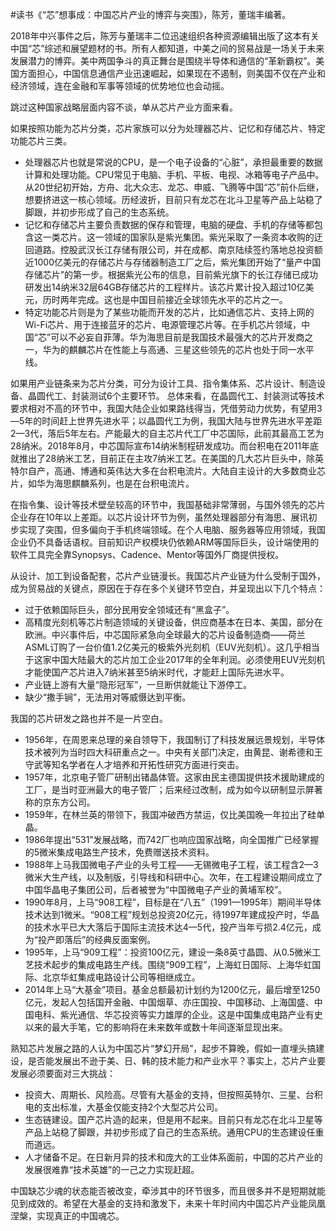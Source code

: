 \#读书《“芯”想事成：中国芯片产业的博弈与突围》，陈芳，董瑞丰编著。

2018年中兴事件之后，陈芳与董瑞丰二位迅速组织各种资源编辑出版了这本有关中国“芯”综述和展望题材的书。所有人都知道，中美之间的贸易战是一场关于未来发展潜力的博弈。美中两国争斗的真正舞台是围绕半导体和通信的“革新霸权”。美国方面担心，中国信息通信产业迅速崛起，如果现在不遏制，则美国不仅在产业和经济领域，连在金融和军事等领域的优势地位也会动摇。

跳过这种国家战略层面内容不谈，单从芯片产业方面来看。

如果按照功能为芯片分类，芯片家族可以分为处理器芯片、记忆和存储芯片、特定功能芯片三类。
 - 处理器芯片也就是常说的CPU，是一个电子设备的“心脏”，承担最重要的数据计算和处理功能。CPU常见于电脑、手机、平板、电视、冰箱等电子产品中。从20世纪初开始，方舟、北大众志、龙芯、申威、飞腾等中国“芯”前仆后继，想要挤进这一核心领域。历经波折，目前只有龙芯在北斗卫星等产品上站稳了脚跟，并初步形成了自己的生态系统。
 - 记忆和存储芯片主要负责数据的保存和管理，电脑的硬盘、手机的存储等都包含这一类芯片。这一领域的国家队是紫光集团。紫光采取了一条资本收购的迂回道路。控股武汉长江存储有限公司，并在成都、南京陆续签约落地总投资额近1000亿美元的存储芯片与存储器制造工厂之后，紫光集团开始了“量产中国存储芯片”的第一步。根据紫光公布的信息，目前紫光旗下的长江存储已成功研发出14纳米32层64GB存储芯片的工程样片。该芯片累计投入超过10亿美元，历时两年完成。这也是中国目前接近全球领先水平的芯片之一。
 - 特定功能芯片则是为了某些功能而开发的芯片，比如通信芯片、支持上网的Wi-Fi芯片、用于连接蓝牙的芯片、电源管理芯片等。在手机芯片领域，中国“芯”可以不必妄自菲薄。华为海思目前是我国技术最强大的芯片开发商之一，华为的麒麟芯片在性能上与高通、三星这些领先的芯片也处于同一水平线。

如果用产业链条来为芯片分类，可分为设计工具、指令集体系、芯片设计、制造设备、晶圆代工、封装测试6个主要环节。
总体来看，在晶圆代工、封装测试等技术要求相对不高的环节中，我国大陆企业如果路线得当，凭借劳动力优势，有望用3—5年的时间赶上世界先进水平；以晶圆代工为例，我国大陆与世界先进水平差距2—3代，落后5年左右。产能最大的自主芯片代工厂中芯国际，此前其最高工艺为28纳米。2018年8月，中芯国际宣布14纳米制程研发成功。而台积电在2011年底就推出了28纳米工艺，目前正在主攻7纳米工艺。在美国的几大芯片巨头中，除英特尔自产，高通、博通和英伟达大多在台积电流片。大陆自主设计的大多数商业芯片，如华为海思麒麟系列，也是在台积电流片。

在指令集、设计等技术壁垒较高的环节中，我国基础非常薄弱，与国外领先的芯片企业存在10年以上差距。以芯片设计环节为例，虽然处理器部分有海思、展讯初步实现了突围，但多偏向于手机终端领域。在个人电脑、服务器等应用领域，我国企业仍不具备话语权。目前知识产权模块仍依赖ARM等国际巨头，设计端使用的软件工具完全靠Synopsys、Cadence、Mentor等国外厂商提供授权。

从设计、加工到设备配套，芯片产业链漫长。我国芯片产业链为什么受制于国外，成为贸易战的关键点，原因在于存在多个关键环节空白，并呈现出以下几个特点：
 - 过于依赖国际巨头，部分民用安全领域还有“黑盒子”。 
 - 高精度光刻机等芯片制造领域的关键设备，供应商基本在日本、美国，部分在欧洲。中兴事件后，中芯国际紧急向全球最大的芯片设备制造商——荷兰ASML订购了一台价值1.2亿美元的极紫外光刻机（EUV光刻机）。这几乎相当于这家中国大陆最大的芯片加工企业2017年的全年利润。必须使用EUV光刻机才能使国产芯片进入7纳米甚至5纳米时代，才能赶上国际先进水平。
 - 产业链上游有大量“隐形冠军”，一旦断供就能让下游停工。
 - 缺少“撒手锏”，无法用对等威慑达到平衡。

我国的芯片研发之路也并不是一片空白。
- 1956年，在周恩来总理的亲自领导下，我国制订了科技发展远景规划，半导体技术被列为当时四大科研重点之一。中央有关部门决定，由黄昆、谢希德和王守武等知名学者在人才培养和开拓性研究方面进行突击。
- 1957年，北京电子管厂研制出锗晶体管。这家由民主德国提供技术援助建成的工厂，是当时亚洲最大的电子管厂；后来经过改制，成为如今以研制显示屏著称的京东方公司。
- 1959年，在林兰英的带领下，我国冲破西方禁运，仅比美国晚一年拉出了硅单晶。
- 1986年提出“531”发展战略，而742厂也响应国家战略，向全国推广已经掌握的5微米集成电路生产技术，免费赠送技术资料。
- 1988年上马我国微电子产业的头号工程——无锡微电子工程，该工程含2—3微米大生产线，以及制版，引导线和科研中心。次年，在工程建设期间成立了中国华晶电子集团公司，后者被誉为“中国微电子产业的黄埔军校”。
- 1990年8月，上马“908工程”，目标是在“八五”（1991—1995年）期间半导体技术达到1微米。“908工程”规划总投资20亿元，待1997年建成投产时，华晶的技术水平已大大落后于国际主流技术达4—5代，投产当年亏损2.4亿元，成为“投产即落后”的经典反面案例。
- 1995年，上马“909工程”：投资100亿元，建设一条8英寸晶圆、从0.5微米工艺技术起步的集成电路生产线。围绕“909工程”，上海虹日国际、上海华虹国际、北京华虹集成电路设计公司等相继成立。
- 2014年上马“大基金”项目。基金总额最初计划约为1200亿元，最后增至1250亿元，发起人包括国开金融、中国烟草、亦庄国投、中国移动、上海国盛、中国电科、紫光通信、华芯投资等实力雄厚的企业。这是中国集成电路产业有史以来的最大手笔，它的影响将在未来数年或数十年间逐渐显现出来。

熟知芯片发展之路的人认为中国芯片“梦幻开局”，起步不算晚，假如一直埋头搞建设，是否能发展出不逊于美、日、韩的技术能力和产业水平？事实上，芯片产业要发展必须要面对三大挑战：
 - 投资大、周期长、风险高。尽管有大基金的支持，但按照英特尔、三星、台积电的支出标准，大基金仅能支持2个大型芯片公司。
 - 生态链建设。国产芯片造的起来，但是用不起来。目前只有龙芯在北斗卫星等产品上站稳了脚跟，并初步形成了自己的生态系统。通用CPU的生态建设任重而道远。
 - 人才储备不足。在日新月异的技术和庞大的工业体系面前，中国的芯片产业的发展很难靠“技术英雄”的一己之力实现赶超。

中国缺芯少魂的状态能否被改变，牵涉其中的环节很多，而且很多并不是短期就能见到成效的。希望在大基金的支持和激发下，未来十年时间内中国芯片产业能凤凰涅槃，实现真正的中国魂芯。
